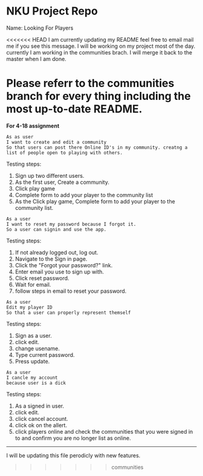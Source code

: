 # NKU Project Repo
Name: Looking For Players

<<<<<<< HEAD
I am currently updating my README feel free to email mail me if you see this message. I will be working on my project most of the day. currently I am working in the communities brach. I will merge it back to the master when I am done.

Please referr to the communities branch for every thing including the most up-to-date README.
=======
**For 4-18 assignment**

```
As as user
I want to create and edit a community 
So that users can post there Online ID's in my community. creatng a list of people open to playing with others.
```

Testing steps:

1. Sign up two different users.
1. As the first user, Create a community.
1. Click play game
1. Complete form to add your player to the community list
1. As the Click play game, Complete form to add your player to the community list.

```
As a user
I want to reset my password because I forgot it.
So a user can signin and use the app.
```

Testing steps:

1. If not already logged out, log out.
1. Navigate to the Sign in page.
1. Click the "Forgot your password?" link.
1. Enter email you use to sign up with.
1. Click reset password.
1. Wait for email.
1. follow steps in email to reset your password.

```
As a user
Edit my player ID
So that a user can properly represent themself
```

Testing steps:

1. Sign as a user.
1. click edit.
1. change usename.
1. Type current password.
1. Press update.

```
As a user
I cancle my account	
because user is a dick
```

Testing steps:

1. As a signed in user.
1. click edit.
1. click cancel account.
1. click ok on the allert.
1. click players online and check the communities that you were signed in to and confirm you are no longer list as online.

-------------------------

I will be updating this file perodicly with new features.
>>>>>>> communities
